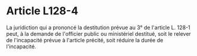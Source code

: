 # Article L128-4

La juridiction qui a prononcé la destitution prévue au 3° de l'article L. 128-1 peut, à la demande de l'officier public ou ministériel destitué, soit le relever de l'incapacité prévue à l'article précité, soit réduire la durée de l'incapacité.
